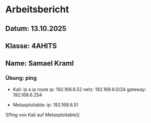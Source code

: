 # Arbeitsbericht
## Datum: 13.10.2025
## Klasse: 4AHITS
## Name: Samael Kraml

### Übung: ping
- Kali:
ip a
ip route
ip: 192.168.6.52
netz: 192.168.6.0/24
gateway: 192.168.6.254

- Metasploitable:
ip: 192.168.6.51

![Ping von Kali auf Metasploitable](
